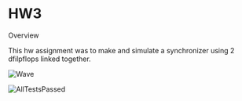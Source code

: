 # HW3

Overview

This hw assignment was to make and simulate a synchronizer using 2 dfilpflops linked together.

![Wave](https://github.com/msu-eele-fpga/labs-and-homework-rholmez/blob/main/docs/assets/hw3_wave.png)

![AllTestsPassed](https://github.com/msu-eele-fpga/labs-and-homework-rholmez/blob/main/docs/assets/hw3_all_tests_passed.png)